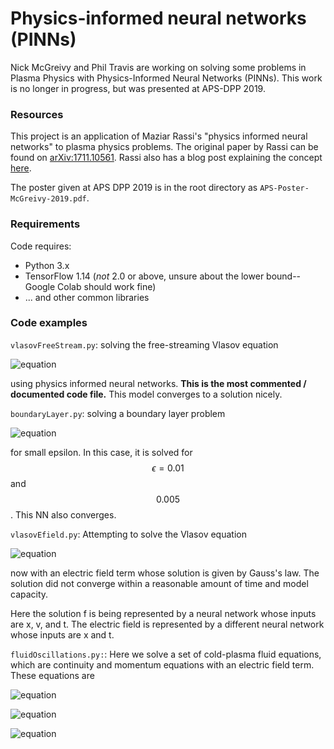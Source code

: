 # Physics-informed neural networks (PINNs)

Nick McGreivy and Phil Travis are working on solving some problems in Plasma Physics with Physics-Informed Neural Networks (PINNs). This work is no longer in progress, but was presented at APS-DPP 2019.

### Resources
This project is an application of Maziar Rassi's "physics informed neural networks" to plasma physics problems. The original paper by Rassi can be found on [arXiv:1711.10561](https://arxiv.org/abs/1711.10561). Rassi also has a blog post explaining the concept [here](http://www.dam.brown.edu/people/mraissi/research/1_physics_informed_neural_networks/).

The poster given at APS DPP 2019 is in the root directory as `APS-Poster-McGreivy-2019.pdf`.

### Requirements
Code requires:

* Python 3.x
* TensorFlow 1.14 (*not* 2.0 or above, unsure about the lower bound--Google Colab should work fine)
* ... and other common libraries

### Code examples
`vlasovFreeStream.py`: solving the free-streaming Vlasov equation

![equation](https://latex.codecogs.com/png.latex?\dpi{200}&space;\normal&space;\frac{\partial&space;f}{\partial&space;t}&space;&plus;&space;v&space;\frac{\partial&space;f}{\partial&space;x}=0)

using physics informed neural networks. __This is the most commented / documented code file.__ This model converges to a solution nicely.

`boundaryLayer.py`: solving a boundary layer problem

![equation](https://latex.codecogs.com/png.latex?\dpi{200}&space;\epsilon&space;\frac{\partial^2&space;u}{\partial&space;x^2&space;}&space;&plus;&space;(1&plus;x)\frac{\partial&space;u}{\partial&space;x}&space;&plus;&space;u=0)

for small epsilon. In this case, it is solved for $$\epsilon = 0.01$$ and $$0.005$$. This NN also converges.

`vlasovEfield.py`: Attempting to solve the Vlasov equation

![equation](https://latex.codecogs.com/png.latex?\dpi{200}&space;\frac{\partial&space;f}{\partial&space;t}&space;&plus;&space;v&space;\frac{\partial&space;f}{\partial&space;x}&space;&plus;&space;\frac{q}{m}&space;E&space;\frac{\partial&space;f}{\partial&space;v}=0)

now with an electric field term whose solution is given by Gauss's law. The solution did not converge within a reasonable amount of time and model capacity. 

Here the solution f is being represented by a neural network whose inputs are x, v, and t. The electric field is represented by a different neural network whose inputs are x and t. 

`fluidOscillations.py:`: Here we solve a set of cold-plasma fluid equations, which are continuity and momentum equations with an electric field term. These equations are 

![equation](https://latex.codecogs.com/png.latex?\dpi{200}&space;\frac{\partial&space;n}{\partial&space;t}&space;&plus;&space;\frac{\partial}{\partial&space;x}(nu)=0)

![equation](https://latex.codecogs.com/png.latex?\dpi{200}&space;\frac{\partial&space;u}{\partial&space;t}&space;&plus;&space;u&space;\frac{\partial&space;u}{\partial&space;x}&space;=&space;-e&space;E)

![equation](https://latex.codecogs.com/png.latex?\dpi{200}&space;e(1&space;-&space;n)&space;=\epsilon_0&space;\frac{\partial&space;E}{\partial&space;x})
